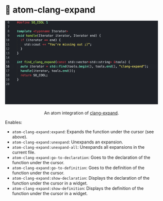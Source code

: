 # :dragon: atom-clang-expand

<p align="center">
  <img src="https://github.com/goldsborough/clang-expand/blob/master/extra/clang-expand.gif">
  <br><br>
  An atom integration of <a href="https://github.com/goldsborough/clang-expand">clang-expand</a>.
</p>

Enables:

* `atom-clang-expand:expand`: Expands the function under the cursor (see above).
* `atom-clang-expand:unexpand`: Unexpands an expansion.
* `atom-clang-expand:unexpand-all`: Unexpands all expansions in the current file.
* `atom-clang-expand:go-to-declaration`: Goes to the declaration of the function under the cursor.
* `atom-clang-expand:go-to-definition`: Goes to the definition of the function under the cursor.
* `atom-clang-expand:show-declaration`: Displays the declaration of the function under the cursor in a widget.
* `atom-clang-expand:show-definition`: Displays the definition of the function under the cursor in a widget.
